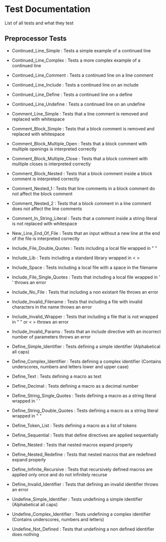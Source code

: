 # Test Documentation

List of all tests and what they test

## Preprocessor Tests
* Continued_Line_Simple         : Tests a simple example of a continued line
* Continued_Line_Complex        : Tests a more complex example of a continued line
* Continued_Line_Comment        : Tests a continued line on a line comment
* Continued_Line_Include        : Tests a continued line on an include
* Continued_Line_Define         : Tests a continued line on a define
* Continued_Line_Undefine       : Tests a continued line on an undefine

* Comment_Line_Simple           : Tests that a line comment is removed and replaced with whitespace
* Comment_Block_Simple          : Tests that a block comment is removed and replaced with whitespace
* Comment_Block_Multiple_Open   : Tests that a block comment with multiple openings is interpreted correctly
* Comment_Block_Multiple_Close  : Tests that a block comment with multiple closes is interpreted correctly
* Comment_Block_Nested          : Tests that a block comment inside a block comment is interpreted correctly
* Comment_Nested_1              : Tests that line comments in a block comment do not affect the block comment
* Comment_Nested_2              : Tests that a block comment in a line comment does not affect the line comments
* Comment_In_String_Literal     : Tests that a comment inside a string literal is not replaced with whitespace

* New_Line_End_Of_File          : Tests that an input without a new line at the end of the file is interpreted correctly

* Include_File_Double_Quotes    : Tests including a local file wrapped in " "
* Include_Lib                   : Tests including a standard library wrapped in < >
* Include_Space                 : Tests including a local file with a space in the filename
* Include_File_Single_Quotes    : Tests that including a local file wrapped in ' ' throws an error
* Include_No_File               : Tests that including a non existant file throws an error
* Include_Invalid_Filename      : Tests that including a file with invalid characters in the name throws an error
* Include_Invalid_Wrapper       : Tests that including a file that is not wrapped in " " or < > throws an error
* Include_Invalid_Params        : Tests that an include directive with an incorrect number of parameters throws an error

* Define_Simple_Identifier      : Tests defining a simple identifier (Alphabetical all caps)
* Define_Complex_Identifier     : Tests defining a complex identifier (Contains underscores, numbers and letters lower and upper case)
* Define_Text                   : Tests defining a macro as text
* Define_Decimal                : Tests defining a macro as a decimal number
* Define_String_Single_Quotes   : Tests defining a macro as a string literal wrapped in ' '
* Define_String_Double_Quotes   : Tests defining a macro as a string literal wrapped in " "
* Define_Token_List             : Tests defining a macro as a list of tokens
* Define_Sequential             : Tests that define directives are applied sequentially
* Define_Nested                 : Tests that nested macros expand properly
* Define_Nested_Redefine        : Tests that nested macros that are redefined expand properly
* Define_Infinite_Recursive     : Tests that recursively defined macros are applied only once and do not infinitely recurse
* Define_Invalid_Identifier     : Tests that defining an invalid identifier throws an error

* Undefine_Simple_Identifier    : Tests undefining a simple identifier (Alphabetical all caps)
* Undefine_Complex_Identifier   : Tests undefining a complex identifier (Contains underscores, numbers and letters)
* Undefine_Not_Defined          : Tests that undefining a non defined identifier does nothing
